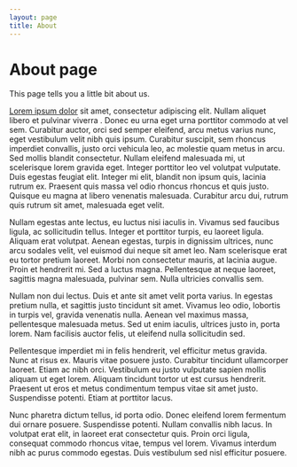 ```yaml
---
layout: page
title: About
---
```

# About page

This page tells you a little bit about us.


[Lorem ipsum dolor](#) sit amet, consectetur adipiscing elit. Nullam aliquet libero et pulvinar viverra
. Donec eu urna
 eget urna porttitor commodo at vel sem. Curabitur auctor, orci sed semper eleifend, arcu metus varius nunc, eget vestibulum velit nibh quis ipsum. Curabitur suscipit, sem rhoncus imperdiet convallis, justo orci vehicula leo, ac molestie quam metus in arcu. Sed mollis blandit consectetur. Nullam eleifend malesuada mi, ut scelerisque lorem gravida eget. Integer porttitor leo vel volutpat vulputate. Duis egestas feugiat elit. Integer mi elit, blandit non ipsum quis, lacinia rutrum ex. Praesent quis massa vel odio rhoncus rhoncus et quis justo. Quisque eu magna at libero venenatis malesuada. Curabitur arcu dui, rutrum quis rutrum sit amet, malesuada eget velit.

Nullam egestas ante lectus, eu luctus nisi iaculis in. Vivamus sed faucibus ligula, ac sollicitudin tellus. Integer et porttitor turpis, eu laoreet ligula. Aliquam erat volutpat. Aenean egestas, turpis in dignissim ultrices, nunc arcu sodales velit, vel euismod dui neque sit amet leo. Nam scelerisque erat eu tortor pretium laoreet. Morbi non consectetur mauris, at lacinia augue. Proin et hendrerit mi. Sed a luctus magna. Pellentesque at neque laoreet, sagittis magna malesuada, pulvinar sem. Nulla ultricies convallis sem.

Nullam non dui lectus. Duis et ante sit amet velit porta varius. In egestas pretium nulla, et sagittis justo tincidunt sit amet. Vivamus leo odio, lobortis in turpis vel, gravida venenatis nulla. Aenean vel maximus massa, pellentesque malesuada metus. Sed ut enim iaculis, ultrices justo in, porta lorem. Nam facilisis auctor felis, ut eleifend nulla sollicitudin sed.

Pellentesque imperdiet mi in felis hendrerit, vel efficitur metus gravida. Nunc at risus ex. Mauris vitae posuere justo. Curabitur tincidunt ullamcorper laoreet. Etiam ac nibh orci. Vestibulum eu justo vulputate sapien mollis aliquam ut eget lorem. Aliquam tincidunt tortor ut est cursus hendrerit. Praesent ut eros et metus condimentum tempus vitae sit amet justo. Suspendisse potenti. Etiam at porttitor lacus.

Nunc pharetra dictum tellus, id porta odio. Donec eleifend lorem fermentum dui ornare posuere. Suspendisse potenti. Nullam convallis nibh lacus. In volutpat erat elit, in laoreet erat consectetur quis. Proin orci ligula, consequat commodo rhoncus vitae, tempus vel lorem. Vivamus interdum nibh ac purus commodo egestas. Duis vestibulum sed nisl efficitur posuere. 
